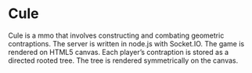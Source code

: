 # Cule
Cule is a mmo that involves constructing and combating geometric contraptions. The server is written in node.js with Socket.IO. The game is rendered on HTML5 canvas. Each player’s contraption is stored as a directed rooted tree. The tree is rendered symmetrically on the canvas.
